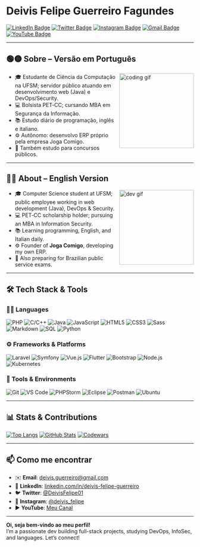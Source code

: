 # Deivis Felipe Guerreiro Fagundes

[![LinkedIn Badge](https://img.shields.io/badge/LinkedIn-DeivisFelipe-blue?style=flat&logo=linkedin&logoColor=white&link=https://www.linkedin.com/in/deivis-felipe-guerreiro/)](https://www.linkedin.com/in/deivis-felipe-guerreiro/)
[![Twitter Badge](https://img.shields.io/badge/Twitter-@DeivisFelipe01-1ca0f1?style=flat&logo=twitter&logoColor=white&link=https://twitter.com/DeivisFelipe01)](https://twitter.com/DeivisFelipe01)
[![Instagram Badge](https://img.shields.io/badge/Instagram-@deivis_felipe-e4405f?style=flat&logo=instagram&logoColor=white&link=https://www.instagram.com/deivis_felipe/)](https://www.instagram.com/deivis_felipe/)
[![Gmail Badge](https://img.shields.io/badge/Email-deivis.guerreiro@gmail.com-c14438?style=flat&logo=gmail&logoColor=white)](mailto:deivis.guerreiro@gmail.com)
[![YouTube Badge](https://img.shields.io/badge/YouTube-Channel-F75E25?style=flat&logo=youtube&logoColor=white&link=https://www.youtube.com/channel/UCAdLxWaxmRof9B4RVZZcYXg)](https://www.youtube.com/channel/UCAdLxWaxmRof9B4RVZZcYXg)

---

## 🟢🟡 Sobre – Versão em Português

<img align="right" width="200" src="https://media.giphy.com/media/dfkXw8NbkkxsQ/giphy.gif" alt="coding gif"/>

- 🎓 Estudante de Ciência da Computação na UFSM; servidor público atuando em desenvolvimento web (Java) e DevOps/Security.  
- 💻 Bolsista PET‑CC; cursando MBA em Segurança da Informação.  
- 📚 Estudo diário de programação, inglês e italiano.  
- ⚙️ Autônomo: desenvolvo ERP próprio pela empresa Joga Comigo.  
- 📝 Também estudo para concursos públicos.

---

## 🔵🔴 About – English Version

<img align="right" width="200" src="https://media.giphy.com/media/qgQUggAC3Pfv687qPC/giphy.gif" alt="dev gif"/>

- 🎓 Computer Science student at UFSM; public employee working in web development (Java), DevOps & Security.  
- 💻 PET‑CC scholarship holder; pursuing an MBA in Information Security.  
- 📚 Learning programming, English, and Italian daily.  
- ⚙️ Founder of **Joga Comigo**, developing my own ERP.  
- 📝 Also preparing for Brazilian public service exams.

---

## 🛠️ Tech Stack & Tools

### 🧑‍💻 Languages  
![PHP](https://img.shields.io/badge/PHP-777BB4?style=flat-square&logo=php&logoColor=white)
![C/C++](https://img.shields.io/badge/C%2FC++-00599C?style=flat-square&logo=c&logoColor=white)
![Java](https://img.shields.io/badge/Java-ED8B00?style=flat-square&logo=java&logoColor=white)
![JavaScript](https://img.shields.io/badge/JavaScript-F7DF1E?style=flat-square&logo=javascript&logoColor=black)
![HTML5](https://img.shields.io/badge/HTML5-E34F26?style=flat-square&logo=html5&logoColor=white)
![CSS3](https://img.shields.io/badge/CSS3-1572B6?style=flat-square&logo=css3&logoColor=white)
![Sass](https://img.shields.io/badge/Sass-CC6699?style=flat-square&logo=sass&logoColor=white)
![Markdown](https://img.shields.io/badge/Markdown-000000?style=flat-square&logo=markdown&logoColor=white)
![SQL](https://img.shields.io/badge/SQL-CC2927?style=flat-square&logo=microsoft-sql-server&logoColor=white)
![Python](https://img.shields.io/badge/Python-3776AB?style=flat-square&logo=python&logoColor=white)

### ⚙️ Frameworks & Platforms  
![Laravel](https://img.shields.io/badge/Laravel-FF2D20?style=flat-square&logo=laravel&logoColor=white)
![Symfony](https://img.shields.io/badge/Symfony-000000?style=flat-square&logo=symfony&logoColor=white)
![Vue.js](https://img.shields.io/badge/Vue.js-4FC08D?style=flat-square&logo=vue.js&logoColor=white)
![Flutter](https://img.shields.io/badge/Flutter-02569B?style=flat-square&logo=flutter&logoColor=white)
![Bootstrap](https://img.shields.io/badge/Bootstrap-563D7C?style=flat-square&logo=bootstrap&logoColor=white)
![Node.js](https://img.shields.io/badge/Node.js-339933?style=flat-square&logo=node.js&logoColor=white)
![Kubernetes](https://img.shields.io/badge/Kubernetes-326CE5?style=flat-square&logo=kubernetes&logoColor=white)

### 🧰 Tools & Environments  
![Git](https://img.shields.io/badge/Git-F05032?style=flat-square&logo=git&logoColor=white)
![VS Code](https://img.shields.io/badge/VS_Code-007ACC?style=flat-square&logo=visual-studio-code&logoColor=white)
![PHPStorm](https://img.shields.io/badge/PHPStorm-5C2D91?style=flat-square&logo=phpstorm&logoColor=white)
![Eclipse](https://img.shields.io/badge/Eclipse-2C2255?style=flat-square&logo=eclipse&logoColor=white)
![Postman](https://img.shields.io/badge/Postman-FF6C37?style=flat-square&logo=postman&logoColor=white)
![Ubuntu](https://img.shields.io/badge/Ubuntu-E95420?style=flat-square&logo=ubuntu&logoColor=white)

---

## 📊 Stats & Contributions

[![Top Langs](https://github-readme-stats.vercel.app/api/top-langs/?username=DeivisFelipe&theme=tokyonight&layout=compact)]()
[![GitHub Stats](https://github-readme-stats.vercel.app/api?username=DeivisFelipe&show_icons=true&theme=tokyonight&count_private=true)]()
[![Codewars](https://github.r2v.ch/codewars?user=DeivisFelipe&stroke=%23BB432C)]()

---

## 📫 Como me encontrar

- ✉️ **Email**: deivis.guerreiro@gmail.com  
- 💼 **LinkedIn**: [linkedin.com/in/deivis-felipe-guerreiro](https://www.linkedin.com/in/deivis-felipe-guerreiro/)  
- 🐦 **Twitter**: [@DeivisFelipe01](https://twitter.com/DeivisFelipe01)  
- 📸 **Instagram**: [@deivis_felipe](https://www.instagram.com/deivis_felipe/)  
- ▶️ **YouTube**: [Meu Canal](https://www.youtube.com/channel/UCAdLxWaxmRof9B4RVZZcYXg)

---

**Oi, seja bem-vindo ao meu perfil!**  
I’m a passionate dev building full-stack projects, studying DevOps, InfoSec, and languages. Let’s connect!
